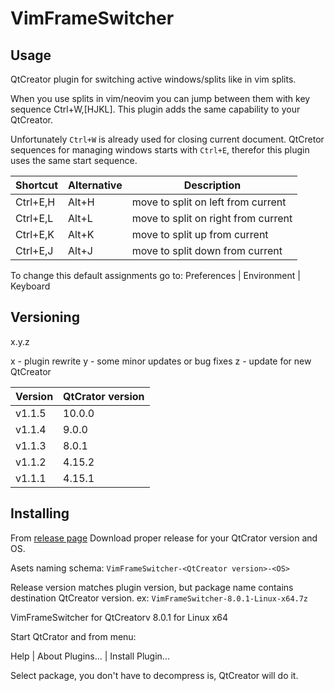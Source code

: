 # VimFrameSwitcher

## Usage
QtCreator plugin for switching active windows/splits like in vim splits.

When you use splits in vim/neovim you can jump between them with key sequence
Ctrl+W,[HJKL]. This plugin adds the same capability to your QtCreator.

Unfortunately `Ctrl+W` is already used for closing current document.
QtCretor sequences for managing windows starts with `Ctrl+E`, therefor
this plugin uses the same start sequence.

| Shortcut | Alternative | Description |
|----------|-------------|-------------|
| Ctrl+E,H | Alt+H       | move to split on left from current |
| Ctrl+E,L | Alt+L       | move to split on right from current |
| Ctrl+E,K | Alt+K       | move to split up from current |
| Ctrl+E,J | Alt+J       | move to split down from current |

To change this default assignments go to:
Preferences | Environment | Keyboard

## Versioning

x.y.z

x - plugin rewrite
y - some minor updates or bug fixes
z - update for new QtCreator

| Version | QtCrator version|
|---------|-----------------|
| v1.1.5  |  10.0.0 |
| v1.1.4  |  9.0.0 |
| v1.1.3  |  8.0.1 |
| v1.1.2  |  4.15.2 |
| v1.1.1  |  4.15.1 |


## Installing

From [release page](https://github.com/RockFordgt/VimFrameSwitcher/releases)
Download proper release for your QtCrator version and OS.

Asets naming schema:
`VimFrameSwitcher-<QtCreator version>-<OS>`

Release version matches plugin version, but package name contains
destination QtCreator version.
ex: `VimFrameSwitcher-8.0.1-Linux-x64.7z`

VimFrameSwitcher for QtCreatorv 8.0.1 for Linux x64

Start QtCrator and from menu:

Help | About Plugins... | Install Plugin...

Select package, you don't have to decompress is, QtCreator will do it.


